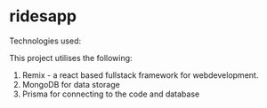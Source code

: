 # ridesapp

Technologies used:

This project utilises the following:
1. Remix - a react based fullstack framework for webdevelopment.
2. MongoDB for data storage
3. Prisma for connecting to the code and database


